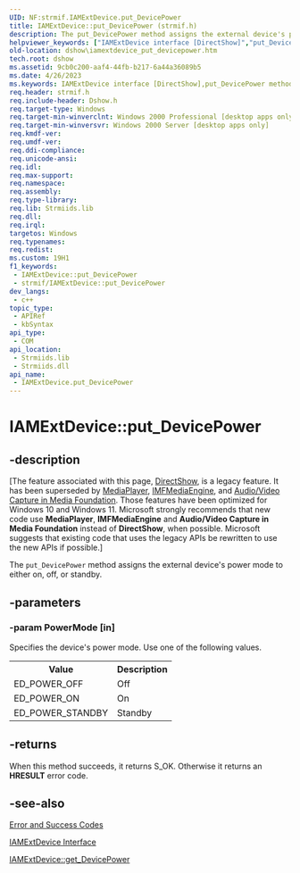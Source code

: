 ```yaml
---
UID: NF:strmif.IAMExtDevice.put_DevicePower
title: IAMExtDevice::put_DevicePower (strmif.h)
description: The put_DevicePower method assigns the external device's power mode to either on, off, or standby.
helpviewer_keywords: ["IAMExtDevice interface [DirectShow]","put_DevicePower method","IAMExtDevice.put_DevicePower","IAMExtDevice::put_DevicePower","IAMExtDeviceput_DevicePower","dshow.iamextdevice_put_devicepower","put_DevicePower","put_DevicePower method [DirectShow]","put_DevicePower method [DirectShow]","IAMExtDevice interface","strmif/IAMExtDevice::put_DevicePower"]
old-location: dshow\iamextdevice_put_devicepower.htm
tech.root: dshow
ms.assetid: 9cb0c200-aaf4-44fb-b217-6a44a36089b5
ms.date: 4/26/2023
ms.keywords: IAMExtDevice interface [DirectShow],put_DevicePower method, IAMExtDevice.put_DevicePower, IAMExtDevice::put_DevicePower, IAMExtDeviceput_DevicePower, dshow.iamextdevice_put_devicepower, put_DevicePower, put_DevicePower method [DirectShow], put_DevicePower method [DirectShow],IAMExtDevice interface, strmif/IAMExtDevice::put_DevicePower
req.header: strmif.h
req.include-header: Dshow.h
req.target-type: Windows
req.target-min-winverclnt: Windows 2000 Professional [desktop apps only]
req.target-min-winversvr: Windows 2000 Server [desktop apps only]
req.kmdf-ver: 
req.umdf-ver: 
req.ddi-compliance: 
req.unicode-ansi: 
req.idl: 
req.max-support: 
req.namespace: 
req.assembly: 
req.type-library: 
req.lib: Strmiids.lib
req.dll: 
req.irql: 
targetos: Windows
req.typenames: 
req.redist: 
ms.custom: 19H1
f1_keywords:
 - IAMExtDevice::put_DevicePower
 - strmif/IAMExtDevice::put_DevicePower
dev_langs:
 - c++
topic_type:
 - APIRef
 - kbSyntax
api_type:
 - COM
api_location:
 - Strmiids.lib
 - Strmiids.dll
api_name:
 - IAMExtDevice.put_DevicePower
---
```


# IAMExtDevice::put_DevicePower


## -description

\[The feature associated with this page, [DirectShow](/windows/win32/directshow/directshow), is a legacy feature. It has been superseded by [MediaPlayer](/uwp/api/Windows.Media.Playback.MediaPlayer), [IMFMediaEngine](/windows/win32/api/mfmediaengine/nn-mfmediaengine-imfmediaengine), and [Audio/Video Capture in Media Foundation](windows/win32/medfound/audio-video-capture-in-media-foundation). Those features have been optimized for Windows 10 and Windows 11. Microsoft strongly recommends that new code use **MediaPlayer**, **IMFMediaEngine** and **Audio/Video Capture in Media Foundation** instead of **DirectShow**, when possible. Microsoft suggests that existing code that uses the legacy APIs be rewritten to use the new APIs if possible.\]

The <code>put_DevicePower</code> method assigns the external device's power mode to either on, off, or standby.

## -parameters

### -param PowerMode [in]

Specifies the device's power mode. Use one of the following values.

<table>
<tr>
<th>Value
                </th>
<th>Description
                </th>
</tr>
<tr>
<td>ED_POWER_OFF</td>
<td>Off</td>
</tr>
<tr>
<td>ED_POWER_ON</td>
<td>On</td>
</tr>
<tr>
<td>ED_POWER_STANDBY</td>
<td>Standby</td>
</tr>
</table>

## -returns

When this method succeeds, it returns S_OK. Otherwise it returns an <b>HRESULT</b> error code.

## -see-also

<a href="/windows/desktop/DirectShow/error-and-success-codes">Error and Success Codes</a>



<a href="/windows/desktop/api/strmif/nn-strmif-iamextdevice">IAMExtDevice Interface</a>



<a href="/windows/desktop/api/strmif/nf-strmif-iamextdevice-get_devicepower">IAMExtDevice::get_DevicePower</a>
